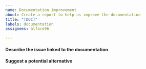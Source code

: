 ```yaml
---
name: Documentation improvement
about: Create a report to help us improve the documentation
title: "[DOC]"
labels: documentation
assignees: alfaro96

---
```


#### Describe the issue linked to the documentation

<!--
Tell us about the confusion introduced in the documentation.
-->

#### Suggest a potential alternative

<!--
Tell us how we could improve the documentation in this regard.
-->
